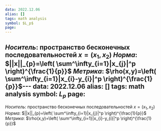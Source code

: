 ```yaml
---
data: 2022.12.06
alias: []
tags: math analysis
symbol: $L_p$
page:
---
```

*Носитель*: пространство бесконечных последовательностей $x=\left( x_{1},x_{2} \right)$
*Норма*: 
$||x||_{p}=\left( \sum^\infty_{i=1}|x_{j}|^p \right)^{\frac{1}{p}}$
*Метрика*: $\rho(x,y)=\left( \sum^\infty_{i=1}|x_{i}-y_{i}|^p \right)^{\frac{1}{p}}$                                                                                                                                                                                                                                                                        ---
data: 2022.12.06
alias: []
tags: math analysis
symbol: $L_p$
page:
---
*Носитель*: пространство бесконечных последовательностей $x=\left( x_{1},x_{2} \right)$
*Норма*: 
$||x||_{p}=\left( \sum^\infty_{i=1}|x_{j}|^p \right)^{\frac{1}{p}}$
*Метрика*: $\rho(x,y)=\left( \sum^\infty_{i=1}|x_{i}-y_{i}|^p \right)^{\frac{1}{p}}$